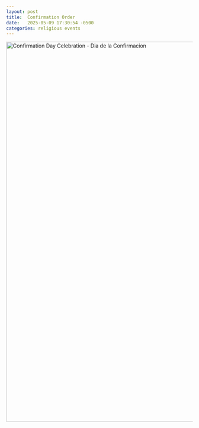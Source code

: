 ```yaml
---
layout: post
title:  Confirmation Order
date:   2025-05-09 17:30:54 -0500
categories: religious events
---
```


<a data-flickr-embed="true" data-header="true" data-footer="true" href="https://www.flickr.com/photos/marzattack/albums/72177720326043634" title="Confirmation Day Celebration - Dia de la Confirmacion"><img src="https://live.staticflickr.com/65535/54510915328_53e7fd292e_c.jpg" width="768" height="1024" alt="Confirmation Day Celebration - Dia de la Confirmacion"/></a><script async src="//embedr.flickr.com/assets/client-code.js" charset="utf-8"></script>

<script
  src="https://www.paypal.com/sdk/js?client-id=BAAneNfL9jxSX_MXSas9AjKKeISntOOLYhJaF-9XEkhsNQvvWYh2fN5xvDa9ZlcfGtj6NjSffI8frV1JNw&components=hosted-buttons&enable-funding=venmo&currency=USD">
</script>

